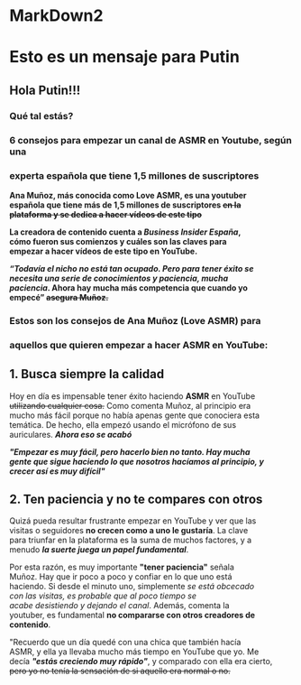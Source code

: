 # MarkDown2

# Esto es un mensaje para Putin  
## Hola Putin!!!  
### Qué tal estás?  

### **6 consejos para empezar un canal de ASMR en Youtube, según una**  
### **experta española que tiene 1,5 millones de suscriptores**  

**Ana Muñoz, más conocida como Love ASMR, es una youtuber**  
**española que tiene más de 1,5 millones de suscriptores ~~en la~~**  
**~~plataforma y se dedica a hacer vídeos de este tipo~~**  

**La creadora de contenido cuenta a *Business Insider España*,**  
**cómo fueron sus comienzos y cuáles son las claves para**  
**empezar a hacer vídeos de este tipo en YouTube.**  

***“Todavía el nicho no está tan ocupado. Pero para tener éxito se***  
***necesita una serie de conocimientos y paciencia, mucha***  
**_paciencia_. Ahora hay mucha más competencia que cuando yo**  
**empecé” ~~asegura Muñoz.~~**  

### Estos son los consejos de Ana Muñoz (Love ASMR) para  
### aquellos que quieren empezar a hacer ASMR en YouTube:  

## 1. Busca siempre la calidad  
Hoy en día es impensable tener éxito haciendo **ASMR** en YouTube  
~~utilizando cualquier cosa.~~ Como comenta Muñoz, al principio era  
mucho más fácil porque no había apenas gente que conociera esta  
temática. De hecho, ella empezó usando el micrófono de sus  
auriculares. ***Ahora eso se acabó***  

***"Empezar es muy fácil, pero hacerlo bien no tanto. Hay mucha  
gente que sigue haciendo lo que nosotros hacíamos al principio, y  
crecer así es muy difícil"***  

## 2. Ten paciencia y no te compares con otros  
Quizá pueda resultar frustrante empezar en YouTube y ver que las  
visitas o seguidores **no crecen como a uno le gustaría**. La clave  
para triunfar en la plataforma es la suma de muchos factores, y a  
menudo ***la suerte juega un papel fundamental***.  

Por esta razón, es muy importante **"tener paciencia"** señala  
Muñoz. Hay que ir poco a poco y confiar en lo que uno está  
haciendo. Si desde el minuto uno, simplemente _se está obcecado  
con las visitas, es probable que al poco tiempo se  
acabe desistiendo y dejando el canal_. Además, comenta la  
youtuber, es fundamental **no compararse con otros creadores de  
contenido**.

"Recuerdo que un día quedé con una chica que también hacía  
ASMR, y ella ya llevaba mucho más tiempo en YouTube que yo. Me  
decía ***"estás creciendo muy rápido"***, y comparado con ella era cierto,  
~~pero yo no tenía la sensación de si aquello era normal o no.~~  

